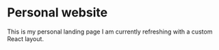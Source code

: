 # Personal website

This is my personal landing page I am currently refreshing with a custom React layout.
